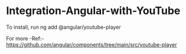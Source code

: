# Integration-Angular-with-YouTube

To install, run ng add @angular/youtube-player


For more -Ref:- https://github.com/angular/components/tree/main/src/youtube-player
